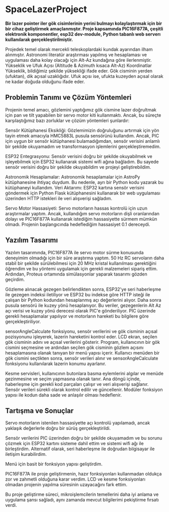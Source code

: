 # SpaceLazerProject
**Bir lazer pointer iler gök cisimlerinin yerini bulmayı kolaylaştırmak için bir bir  cihaz geliştirmek amaçlanmıştır. Proje kapsamında PIC16F877A, çeşitli  elektronik komponentler, esp32 dev-module, Python tabanlı web serverı kullanılarak gerçekleştirilmiştir.**


Projedek temel olarak mercekli teleskoplardaki kundak ayarından ilham  alınmıştır. Astronomi literatür araştırması yapılmış ve hesaplaması ve  uygulaması daha kolay olacağı için Alt-Az kundağına göre ilerlenmiştir. Yükseklik ve Ufuk Açısı (Altitude & Azimuth kısaca Alt-Az) Koordinatlar Yükseklik, bildiğimiz şekilde yüksekliği ifade eder. Gök cisminin yerden  (ufuktan), dik açısal uzaklığıdır. Ufuk açısı ise, ufukta kuzeyden açısal olarak ne kadar doğuda olduğunu ifade eder.

## Problemin Tanımı ve Çözüm Yöntemleri

Projenin temel amacı, gözlemini yaptığımız gök cismine lazer doğrultmak için pan ve tilt yapabilen bir servo motor kiti kullanmaktı. Ancak, bu süreçte karşılaştığımız bazı zorluklar ve çözüm yöntemleri şunlardır:

Sensör Kütüphanesi Eksikliği: Gözlemimizin doğruluğunu artırmak için yön tayin etmek amacıyla HMC5883L pusula sensörünü kullandım. Ancak, PIC için uygun bir sensör kütüphanesi bulamadığımdan, sensör verisini anlamlı bir şekilde okuyamadım ve transformasyon işlemlerini gerçekleştiremedim.

ESP32 Entegrasyonu: Sensör verisini doğru bir şekilde okuyabilmek ve işleyebilmek için ESP32 kullanarak sistemi wifi ağına bağladım. Bu sayede sensör verisini doğru bir şekilde okuyabildim ve projeyi geliştirebildim.

Astronomik Hesaplamalar: Astronomik hesaplamalar için AstroPy kütüphanesine ihtiyaç duydum. Bu nedenle, ayrı bir Python kodu yazarak bu kütüphaneyi kullandım.
Veri Aktarımı: ESP32 kartına sensör verisini göndermek için Python Flask kütüphanesini kullanarak bir web uygulaması üzerinden HTTP istekleri ile veri alışverişi sağladım.

Servo Motor Hassasiyeti: Servo motorların hassas kontrolü için uzun araştırmalar yaptım. Ancak, kullandığım servo motorların dişli oranlarından dolayı ve PIC16F877A kullanarak istediğim hassasiyette sürmem mümkün olmadı. Projenin başlangıcında hedeflediğim hassasiyet 0.1 dereceydi.

## Yazılım Tasarımı

Yazılım tasarımında, PIC16F877A ile servo motor sürme konusunda deneyimim olmadığı için bir süre araştırma yaptım. 50 Hz RC servoların daha stabil bir şekilde sürülebilmesi için 20 MHz kristal kullanılması gerektiğini öğrendim ve bu yöntemi uygulamak için gerekli malzemeleri sipariş ettim. Ardından, Proteus ortamında simülasyonlar yaparak tasarımı gözden geçirdim.

Gözleme alınacak gezegen belirlendikten sonra, ESP32'ye seri haberleşme ile gezegen indeksi iletiliyor ve ESP32 bu indekse göre HTTP isteği ile çalışan bir Python kodundan hesaplanmış açı değerlerini alıyor. Daha sonra pusula sensörü ile kuzey yönü hesaplanıyor. Bu veriler, gezegenlerin Alt Az açı verisi ve kuzey yönü derecesi olarak PIC'e gönderiliyor. PIC üzerinde gerekli hesaplamalar yapılıyor ve motorların hareketi bu bilgilere göre gerçekleştiriliyor.

sensorAngleCalculate fonksiyonu, sensör verilerini ve gök cisminin açısal pozisyonunu işleyerek, lazerin hareketini kontrol eder. LCD ekran, seçilen gök cisminin adını ve açısal verilerini gösterir. Program, kullanıcının bir gök cismini seçmesine ve ardından seçilen gök cisminin gözlem açısını hesaplamasına olanak tanıyan bir menü yapısı içerir. Kullanıcı menüden bir gök cismini seçtikten sonra, sensör verileri alınır ve sensorAngleCalculate fonksiyonu kullanılarak lazerin konumu ayarlanır.

Kesme servisleri, kullanıcının butonlara basma eylemlerini algılar ve menüde gezinmesine ve seçim yapmasına olanak tanır. Ana döngü içinde, haberleşme için gerekli kod parçaları çalışır ve veri alışverişi sağlanır. Sensör verileri sürekli olarak kontrol edilir ve güncellenir. Modüler fonksiyon yapısı ile kodun daha sade ve anlaşılır olması hedeflenir.

## Tartışma ve Sonuçlar

Servo motorların istenilen hassasiyette açı kontrolü yapılamadı, ancak yaklaşık değerlerle doğru bir sürüş gerçekleştirildi.

Sensör verilerini PIC üzerinden doğru bir şekilde okuyamadım ve bu sorunu çözmek için ESP32 kartını sisteme dahil ettim ve sistemi wifi ağı ile birleştirdim. Alternatif olarak, seri haberleşme ile doğrudan bilgisayar ile iletişim kurabilirdim.

Menü için basit bir fonksiyon yapısı geliştirdim.

PIC16F877A ile proje geliştirmenin, hazır fonksiyonları kullanmadan oldukça zor ve zahmetli olduğuna karar verdim. LCD ve kesme fonksiyonları olmadan projenin yapılma süresinin uzayacağını fark ettim.

Bu proje geliştirme süreci, mikroişlemcilerin temellerini daha iyi anlama ve uygulama şansı sağladı, aynı zamanda mevcut bilgilerimi pekiştirme fırsatı verdi.
